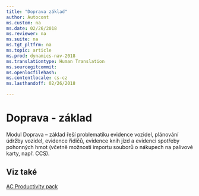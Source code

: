 ```yaml
---
title: "Doprava základ"
author: Autocont
ms.custom: na
ms.date: 02/26/2018
ms.reviewer: na
ms.suite: na
ms.tgt_pltfrm: na
ms.topic: article
ms.prod: dynamics-nav-2018
ms.translationtype: Human Translation
ms.sourcegitcommit: 
ms.openlocfilehash: 
ms.contentlocale: cs-cz
ms.lasthandoff: 02/26/2018

---
```


# <a name="ac-pp-transport-basic.md"></a>Doprava - základ

Modul Doprava – základ řeší problematiku evidence vozidel, plánování údržby vozidel, evidence řidičů, evidence knih jízd a evidenci spotřeby pohonných hmot (včetně možnosti importu souborů o nákupech na palivové karty, např. CCS).


## <a name="see-also"></a>Viz také  
[AC Productivity pack](ac-pp-productivity-pack.md)  